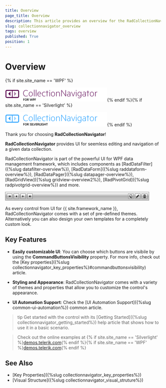 ```yaml
---
title: Overview
page_title: Overview
description: This article provides an overview for the RadCollectionNavigator control.
slug: collectionnavigator_overview
tags: overview
published: True
position: 1
---
```


# Overview

{% if site.site_name == 'WPF' %}

![RadCollectionNavigator icon](images/collectionsnavigator_wpf_46_text.png){% endif %}{% if site.site_name == 'Silverlight' %}

![RadCollectionNavigator icon](images/collectionsnavigator_sl_46_text.png){% endif %}

Thank you for choosing __RadCollectionNavigator__!				

__RadCollectionNavigator__ provides UI for seemless editing and navigation of а given data collection.

RadCollectionNavigator is part of the powerful UI for WPF data management framework, which includes components as [RadDataFilter]({%slug datafilter-overview%}), [RadDataForm]({%slug raddataform-overview%}), [RadDataPager]({%slug datapager-overview%}), [RadGridView]({%slug gridview-overview2%}), [RadPivotGrid]({%slug radpivotgrid-overview%}) and more.				

![RadCollectionNavigator](images/collectionnavigator_01.png)

As every control from UI for {{ site.framework_name }},  RadCollectionNavigator comes with a set of pre-defined themes. Alternatively you can also design your own templates for a completely custom look.

## Key Features

* __Easily customizable UI__: You can choose which buttons are visibile by using the __CommandButtonsVisibility__ property. For more info, check out the [Key properties]({%slug collectionnavigator_key_properties%}#commandbuttonsvisibility) article.

* __Styling and Appearance__: RadCollectionNavigator comes with a variety of themes and properties that allow you to customize the control's appearance.

* __UI Automation Support__: Check the [UI Automation Support]({%slug common-ui-automation%}) common article.

>tip Get started with the control with its [Getting Started]({%slug collectionnavigator_getting_started%}) help article that shows how to use it in a basic scenario.

> Check out the online examples at {% if site.site_name == 'Silverlight' %}[demos.telerik.com](https://demos.telerik.com/silverlight/#CollectionNavigator/FirstLook){% endif %}{% if site.site_name == 'WPF' %}[demos.telerik.com](https://demos.telerik.com/wpf/){% endif %}

## See Also
 * [Key Properties]({%slug collectionnavigator_key_properties%})
 * [Visual Structure]({%slug collectionnavigator_visual_struture%})
